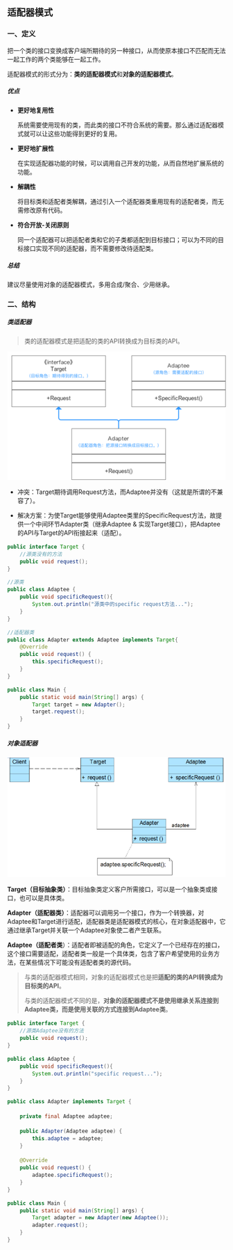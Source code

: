 ## 适配器模式



### 一、定义

把一个类的接口变换成客户端所期待的另一种接口，从而使原本接口不匹配而无法一起工作的两个类能够在一起工作。

适配器模式的形式分为：**类的适配器模式**和**对象的适配器模式**。

##### 优点

* **更好地复用性**

  系统需要使用现有的类，而此类的接口不符合系统的需要。那么通过适配器模式就可以让这些功能得到更好的复用。


* **更好地扩展性**

  在实现适配器功能的时候，可以调用自己开发的功能，从而自然地扩展系统的功能。


* **解耦性**

  将目标类和适配者类解耦，通过引入一个适配器类重用现有的适配者类，而无需修改原有代码。


* **符合开放-关闭原则**

  同一个适配器可以把适配者类和它的子类都适配到目标接口；可以为不同的目标接口实现不同的适配器，而不需要修改待适配类。


##### 总结

建议尽量使用对象的适配器模式，多用合成/聚合、少用继承。



### 二、结构

##### 类适配器

> 类的适配器模式是把适配的类的API转换成为目标类的API。

![avatar](./res/adapter_01.png)

* 冲突：Target期待调用Request方法，而Adaptee并没有（这就是所谓的不兼容了）。

* 解决方案：为使Target能够使用Adaptee类里的SpecificRequest方法，故提供一个中间环节Adapter类（继承Adaptee & 实现Target接口），把Adaptee的API与Target的API衔接起来（适配）。


```java
public interface Target {
    //源类没有的方法
    public void request();
}
```

```java
//源类
public class Adaptee {
    public void specificRequest(){
        System.out.println("源类中的specific request方法...");
    }
}
```

```java
//适配器类
public class Adapter extends Adaptee implements Target{
    @Override
    public void request() {
        this.specificRequest();
    }
}
```

```java
public class Main {
    public static void main(String[] args) {
        Target target = new Adapter();
        target.request();
    }
}
```

##### 对象适配器

![avatar](./res/adapter_02.png)

**Target（目标抽象类）**：目标抽象类定义客户所需接口，可以是一个抽象类或接口，也可以是具体类。

**Adapter（适配器类）**：适配器可以调用另一个接口，作为一个转换器，对Adaptee和Target进行适配，适配器类是适配器模式的核心，在对象适配器中，它通过继承Target并关联一个Adaptee对象使二者产生联系。

**Adaptee（适配者类**）：适配者即被适配的角色，它定义了一个已经存在的接口，这个接口需要适配，适配者类一般是一个具体类，包含了客户希望使用的业务方法，在某些情况下可能没有适配者类的源代码。


> 与类的适配器模式相同，对象的适配器模式也是把**适配的类的API转换成为目标类的API**。
>
> 与类的适配器模式不同的是，**对象的适配器模式不是使用继承关系连接到Adaptee类，而是使用关联的方式连接到Adaptee类**。


```java
public interface Target {
    //源类Adaptee没有的方法
    public void request();
}
```

```java
public class Adaptee {
    public void specificRequest(){
        System.out.println("specific request...");
    }
}
```

```java
public class Adapter implements Target {

    private final Adaptee adaptee;

    public Adapter(Adaptee adaptee) {
        this.adaptee = adaptee;
    }

    @Override
    public void request() {
        adaptee.specificRequest();
    }
}
```

```java
public class Main {
    public static void main(String[] args) {
        Target adapter = new Adapter(new Adaptee());
        adapter.request();
    }
}
```



